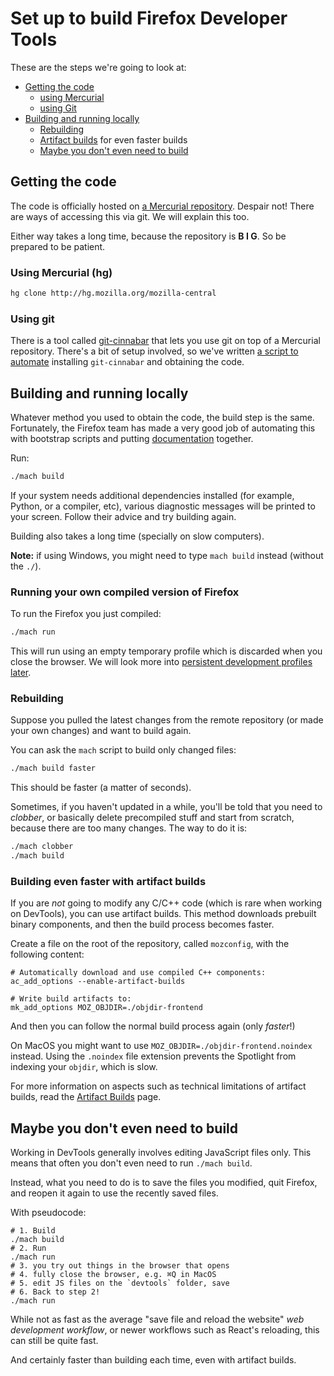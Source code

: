 # Set up to build Firefox Developer Tools

These are the steps we're going to look at:

* [Getting the code](#getting-the-code)
  * [using Mercurial](#using-mercurial-hg)
  * [using Git](#using-git)
* [Building and running locally](#building-and-running-locally)
  * [Rebuilding](#rebuilding)
  * [Artifact builds](#building-even-faster-with-artifact-builds) for even faster builds
  * [Maybe you don't even need to build](#maybe-you-dont-even-need-to-build)

## Getting the code

The code is officially hosted on [a Mercurial repository](https://hg.mozilla.org/mozilla-central/). Despair not! There are ways of accessing this via git. We will explain this too.

Either way takes a long time, because the repository is **B I G**. So be prepared to be patient.

### Using Mercurial (hg)

```bash
hg clone http://hg.mozilla.org/mozilla-central
```

### Using git

There is a tool called [git-cinnabar](https://github.com/glandium/git-cinnabar/) that lets you use git on top of a Mercurial repository. There's a bit of setup involved, so we've written [a script to automate](https://github.com/sole/cinnabarify) installing `git-cinnabar` and obtaining the code.

## Building and running locally

Whatever method you used to obtain the code, the build step is the same. Fortunately, the Firefox team has made a very good job of automating this with bootstrap scripts and putting [documentation](https://developer.mozilla.org/En/Simple_Firefox_build) together.

Run:

```bash
./mach build
```

If your system needs additional dependencies installed (for example, Python, or a compiler, etc), various diagnostic messages will be printed to your screen. Follow their advice and try building again.

Building also takes a long time (specially on slow computers).

**Note:** if using Windows, you might need to type `mach build` instead (without the `./`).

### Running your own compiled version of Firefox

To run the Firefox you just compiled:

```bash
./mach run
```

This will run using an empty temporary profile which is discarded when you close the browser. We will look more into [persistent development profiles later](./development-profiles.md).

### Rebuilding

Suppose you pulled the latest changes from the remote repository (or made your own changes) and want to build again.

You can ask the `mach` script to build only changed files:

```bash
./mach build faster
```

This should be faster (a matter of seconds).

Sometimes, if you haven't updated in a while, you'll be told that you need to *clobber*, or basically delete precompiled stuff and start from scratch, because there are too many changes. The way to do it is:

```bash
./mach clobber
./mach build
```

### Building even faster with artifact builds

If you are *not* going to modify any C/C++ code (which is rare when working on DevTools), you can use artifact builds. This method downloads prebuilt binary components, and then the build process becomes faster.

Create a file on the root of the repository, called `mozconfig`, with the following content:

```
# Automatically download and use compiled C++ components:
ac_add_options --enable-artifact-builds
 
# Write build artifacts to:
mk_add_options MOZ_OBJDIR=./objdir-frontend
```

And then you can follow the normal build process again (only *faster*!)

On MacOS you might want to use `MOZ_OBJDIR=./objdir-frontend.noindex` instead. Using the `.noindex` file extension prevents the Spotlight from indexing your `objdir`, which is slow.

For more information on aspects such as technical limitations of artifact builds, read the [Artifact Builds](https://developer.mozilla.org/en-US/docs/Mozilla/Developer_guide/Build_Instructions/Artifact_builds) page.

## Maybe you don't even need to build

Working in DevTools generally involves editing JavaScript files only. This means that often you don't even need to run `./mach build`.

Instead, what you need to do is to save the files you modified, quit Firefox, and reopen it again to use the recently saved files.

With pseudocode:

```
# 1. Build
./mach build
# 2. Run
./mach run
# 3. you try out things in the browser that opens
# 4. fully close the browser, e.g. ⌘Q in MacOS
# 5. edit JS files on the `devtools` folder, save
# 6. Back to step 2!
./mach run
```

While not as fast as the average "save file and reload the website" *web development workflow*, or newer workflows such as React's reloading, this can still be quite fast. 

And certainly faster than building each time, even with artifact builds.

